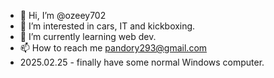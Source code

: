 - 👋 Hi, I’m @ozeey702
- 👀 I’m interested in cars, IT and kickboxing.
- 🌱 I’m currently learning web dev.
- 📫 How to reach me pandory293@gmail.com
- 2025.02.25 - finally have some normal Windows computer.
